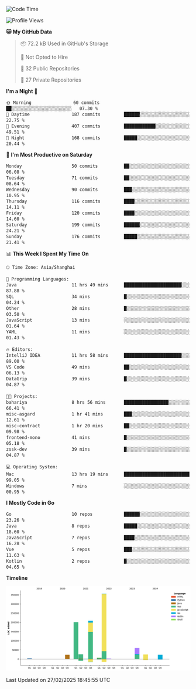 <!--START_SECTION:waka-->
![Code Time](http://img.shields.io/badge/Code%20Time-4%2C013%20hrs%204%20mins-blue)

![Profile Views](http://img.shields.io/badge/Profile%20Views-0-blue)

**🐱 My GitHub Data** 

> 📦 72.2 kB Used in GitHub's Storage 
 > 
> 🚫 Not Opted to Hire
 > 
> 📜 32 Public Repositories 
 > 
> 🔑 27 Private Repositories 
 > 
**I'm a Night 🦉** 

```text
🌞 Morning                60 commits          ██░░░░░░░░░░░░░░░░░░░░░░░   07.30 % 
🌆 Daytime                187 commits         ██████░░░░░░░░░░░░░░░░░░░   22.75 % 
🌃 Evening                407 commits         ████████████░░░░░░░░░░░░░   49.51 % 
🌙 Night                  168 commits         █████░░░░░░░░░░░░░░░░░░░░   20.44 % 
```
📅 **I'm Most Productive on Saturday** 

```text
Monday                   50 commits          ██░░░░░░░░░░░░░░░░░░░░░░░   06.08 % 
Tuesday                  71 commits          ██░░░░░░░░░░░░░░░░░░░░░░░   08.64 % 
Wednesday                90 commits          ███░░░░░░░░░░░░░░░░░░░░░░   10.95 % 
Thursday                 116 commits         ████░░░░░░░░░░░░░░░░░░░░░   14.11 % 
Friday                   120 commits         ████░░░░░░░░░░░░░░░░░░░░░   14.60 % 
Saturday                 199 commits         ██████░░░░░░░░░░░░░░░░░░░   24.21 % 
Sunday                   176 commits         █████░░░░░░░░░░░░░░░░░░░░   21.41 % 
```


📊 **This Week I Spent My Time On** 

```text
🕑︎ Time Zone: Asia/Shanghai

💬 Programming Languages: 
Java                     11 hrs 49 mins      ██████████████████████░░░   87.88 % 
SQL                      34 mins             █░░░░░░░░░░░░░░░░░░░░░░░░   04.24 % 
Other                    28 mins             █░░░░░░░░░░░░░░░░░░░░░░░░   03.50 % 
JavaScript               13 mins             ░░░░░░░░░░░░░░░░░░░░░░░░░   01.64 % 
YAML                     11 mins             ░░░░░░░░░░░░░░░░░░░░░░░░░   01.43 % 

🔥 Editors: 
IntelliJ IDEA            11 hrs 58 mins      ██████████████████████░░░   89.00 % 
VS Code                  49 mins             ██░░░░░░░░░░░░░░░░░░░░░░░   06.13 % 
DataGrip                 39 mins             █░░░░░░░░░░░░░░░░░░░░░░░░   04.87 % 

🐱‍💻 Projects: 
bahariya                 8 hrs 56 mins       █████████████████░░░░░░░░   66.41 % 
misc-asgard              1 hr 41 mins        ███░░░░░░░░░░░░░░░░░░░░░░   12.61 % 
misc-contract            1 hr 20 mins        ██░░░░░░░░░░░░░░░░░░░░░░░   09.98 % 
frontend-mono            41 mins             █░░░░░░░░░░░░░░░░░░░░░░░░   05.18 % 
zssk-dev                 39 mins             █░░░░░░░░░░░░░░░░░░░░░░░░   04.87 % 

💻 Operating System: 
Mac                      13 hrs 19 mins      █████████████████████████   99.05 % 
Windows                  7 mins              ░░░░░░░░░░░░░░░░░░░░░░░░░   00.95 % 
```

**I Mostly Code in Go** 

```text
Go                       10 repos            ██████░░░░░░░░░░░░░░░░░░░   23.26 % 
Java                     8 repos             █████░░░░░░░░░░░░░░░░░░░░   18.60 % 
JavaScript               7 repos             ████░░░░░░░░░░░░░░░░░░░░░   16.28 % 
Vue                      5 repos             ███░░░░░░░░░░░░░░░░░░░░░░   11.63 % 
Kotlin                   2 repos             █░░░░░░░░░░░░░░░░░░░░░░░░   04.65 % 
```



**Timeline**

![Lines of Code chart](https://raw.githubusercontent.com/youtiaoguagua/youtiaoguagua/master/assets/bar_graph.png)


 Last Updated on 27/02/2025 18:45:55 UTC
<!--END_SECTION:waka-->